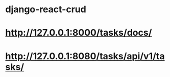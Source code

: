 # django-react-crud



# http://127.0.0.1:8000/tasks/docs/
# http://127.0.0.1:8080/tasks/api/v1/tasks/